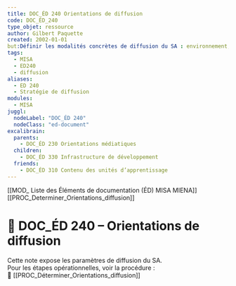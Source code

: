 ```yaml
---
title: DOC_ÉD 240 Orientations de diffusion
code: DOC_ÉD_240
type_objet: ressource
author: Gilbert Paquette
created: 2002-01-01
but:Définir les modalités concrètes de diffusion du SA : environnement, rythme, modes d’accès et technologies requises.
tags:
  - MISA
  - ED240
  - diffusion
aliases:
  - ED 240
  - Stratégie de diffusion
modules:
  - MISA
juggl:
  nodeLabel: "DOC_ÉD 240"
  nodeClass: "ed-document"
excalibrain:
  parents:
    - DOC_ÉD 230 Orientations médiatiques
  children:
    - DOC_ÉD 330 Infrastructure de développement
  friends:
    - DOC_ÉD 310 Contenu des unités d’apprentissage
---
```

[[MOD_ Liste des Éléments de documentation (ÉD) MISA MIENA]] 
[[PROC_Determiner_Orientations_diffusion]] 
# 📘 DOC_ÉD 240 – Orientations de diffusion

Cette note expose les paramètres de diffusion du SA.  
Pour les étapes opérationnelles, voir la procédure :  
🔗 [[PROC_Déterminer_Orientations_diffusion]]
